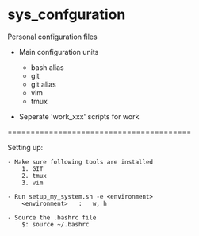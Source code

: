 # sys_confguration

Personal configuration files

* Main configuration units
	- bash alias
	- git
	- git alias
	- vim
	- tmux

* Seperate 'work_xxx' scripts for work

========================================

Setting up:

	- Make sure following tools are installed
		1. GIT
		2. tmux
		3. vim

	- Run setup_my_system.sh -e <environment>
		<environment>	:	w, h

	- Source the .bashrc file
		$: source ~/.bashrc
